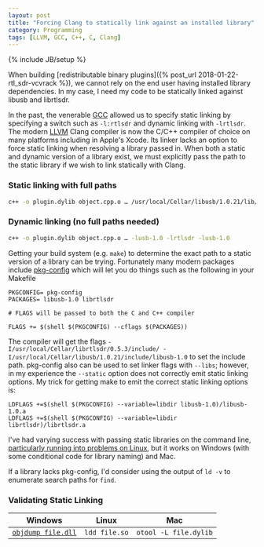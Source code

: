 ```yaml
---
layout: post
title: "Forcing Clang to statically link against an installed library"
category: Programming
tags: [LLVM, GCC, C++, C, Clang]
---
```

{% include JB/setup %}

When building [redistributable binary plugins]({% post_url 2018-01-22-rtl_sdr-vcvrack %}),
we cannot rely on the end user having installed library dependencies.
In my case, I need my code to be statically linked against libusb and librtlsdr.

In the past, the venerable [GCC](https://gcc.gnu.org) allowed us to specify static linking by specifying a switch
such as `-l:rtlsdr` and dynamic linking with `-lrtlsdr`. The modern [LLVM](http://llvm.org) Clang compiler
is now the C/C++ compiler of choice on many platforms including in Apple's Xcode.
Its linker lacks an option to force static linking when resolving a library passed in.
When both a static and dynamic version of a library exist, we must explicitly pass the path to the static library if we wish to link statically with Clang.

### Static linking with full paths
```bash
c++ -o plugin.dylib object.cpp.o … /usr/local/Cellar/libusb/1.0.21/lib/libusb-1.0.a /usr/local/Cellar/librtlsdr/0.5.3/lib/librtlsdr.a
```
### Dynamic linking (no full paths needed)
```bash
c++ -o plugin.dylib object.cpp.o … -lusb-1.0 -lrtlsdr -lusb-1.0
```

Getting your build system (e.g. `make`) to determine the exact path to a static version of a library can be trying.
Fortunately many modern packages include [pkg-config](https://www.freedesktop.org/wiki/Software/pkg-config/)
which will let you do things such as the following in your Makefile
```make
PKGCONFIG= pkg-config
PACKAGES= libusb-1.0 librtlsdr

# FLAGS will be passed to both the C and C++ compiler

FLAGS += $(shell $(PKGCONFIG) --cflags $(PACKAGES))
```
The compiler will get the flags
`-I/usr/local/Cellar/librtlsdr/0.5.3/include/ -I/usr/local/Cellar/libusb/1.0.21/include/libusb-1.0`
to set the include path. pkg-config also can be used to set linker flags with `--libs`; however,
in my experience the `--static` option does not correctly emit static linking options.
My trick for getting make to emit the correct static linking options is:
```make
LDFLAGS +=$(shell $(PKGCONFIG) --variable=libdir libusb-1.0)/libusb-1.0.a
LDFLAGS +=$(shell $(PKGCONFIG) --variable=libdir librtlsdr)/librtlsdr.a
```

I've had varying success with passing static libraries on the command line, [particularly running into problems on Linux](https://github.com/WIZARDISHUNGRY/vcvrack-rtlsdr/issues/26),
but it works on Windows (with some conditional code for library naming) and Mac.

If a library lacks pkg-config, I'd consider using the output of `ld -v` to enumerate search paths for `find`.

### Validating Static Linking

| Windows            | Linux         | Mac                   |
|--------------------|---------------|-----------------------|
| [`objdump file.dll`](https://stackoverflow.com/questions/1993673/what-is-the-equivalent-of-linuxs-ldd-on-windows) | `ldd file.so` | `otool -L file.dylib` |
